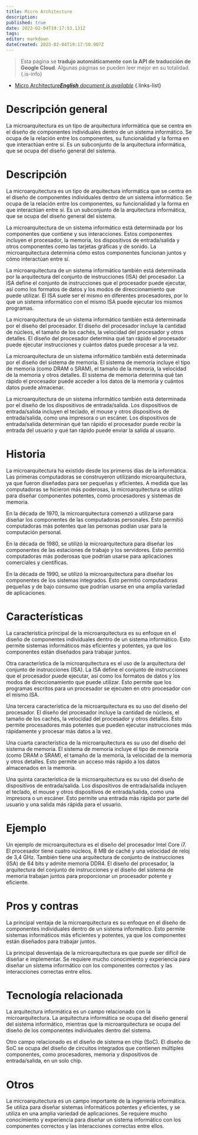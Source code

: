 ```yaml
---
title: Micro Architecture
description: 
published: true
date: 2023-02-04T19:17:53.131Z
tags: 
editor: markdown
dateCreated: 2023-02-04T19:17:50.907Z
---
```


> Esta página se **tradujo automáticamente con la API de traducción de Google Cloud**.
Algunas páginas se pueden leer mejor en su totalidad.{.is-info}



- [Micro Architecture***English** document is available*](/en/Knowledge-base/Dictionary/micro-architecture)
{.links-list}


# Descripción general

La microarquitectura es un tipo de arquitectura informática que se centra en el diseño de componentes individuales dentro de un sistema informático. Se ocupa de la relación entre los componentes, su funcionalidad y la forma en que interactúan entre sí. Es un subconjunto de la arquitectura informática, que se ocupa del diseño general del sistema.

# Descripción

La microarquitectura es un tipo de arquitectura informática que se centra en el diseño de componentes individuales dentro de un sistema informático. Se ocupa de la relación entre los componentes, su funcionalidad y la forma en que interactúan entre sí. Es un subconjunto de la arquitectura informática, que se ocupa del diseño general del sistema.

La microarquitectura de un sistema informático está determinada por los componentes que contiene y sus interacciones. Estos componentes incluyen el procesador, la memoria, los dispositivos de entrada/salida y otros componentes como las tarjetas gráficas y de sonido. La microarquitectura determina cómo estos componentes funcionan juntos y cómo interactúan entre sí.

La microarquitectura de un sistema informático también está determinada por la arquitectura del conjunto de instrucciones (ISA) del procesador. La ISA define el conjunto de instrucciones que el procesador puede ejecutar, así como los formatos de datos y los modos de direccionamiento que puede utilizar. El ISA suele ser el mismo en diferentes procesadores, por lo que un sistema informático con el mismo ISA puede ejecutar los mismos programas.

La microarquitectura de un sistema informático también está determinada por el diseño del procesador. El diseño del procesador incluye la cantidad de núcleos, el tamaño de los cachés, la velocidad del procesador y otros detalles. El diseño del procesador determina qué tan rápido el procesador puede ejecutar instrucciones y cuántos datos puede procesar a la vez.

La microarquitectura de un sistema informático también está determinada por el diseño del sistema de memoria. El sistema de memoria incluye el tipo de memoria (como DRAM o SRAM), el tamaño de la memoria, la velocidad de la memoria y otros detalles. El sistema de memoria determina qué tan rápido el procesador puede acceder a los datos de la memoria y cuántos datos puede almacenar.

La microarquitectura de un sistema informático también está determinada por el diseño de los dispositivos de entrada/salida. Los dispositivos de entrada/salida incluyen el teclado, el mouse y otros dispositivos de entrada/salida, como una impresora o un escáner. Los dispositivos de entrada/salida determinan qué tan rápido el procesador puede recibir la entrada del usuario y qué tan rápido puede enviar la salida al usuario.

# Historia

La microarquitectura ha existido desde los primeros días de la informática. Las primeras computadoras se construyeron utilizando microarquitectura, ya que fueron diseñadas para ser pequeñas y eficientes. A medida que las computadoras se hicieron más poderosas, la microarquitectura se utilizó para diseñar componentes potentes, como procesadores y sistemas de memoria.

En la década de 1970, la microarquitectura comenzó a utilizarse para diseñar los componentes de las computadoras personales. Esto permitió computadoras más potentes que las personas podían usar para la computación personal.

En la década de 1980, se utilizó la microarquitectura para diseñar los componentes de las estaciones de trabajo y los servidores. Esto permitió computadoras más poderosas que podrían usarse para aplicaciones comerciales y científicas.

En la década de 1990, se utilizó la microarquitectura para diseñar los componentes de los sistemas integrados. Esto permitió computadoras pequeñas y de bajo consumo que podrían usarse en una amplia variedad de aplicaciones.

# Características

La característica principal de la microarquitectura es su enfoque en el diseño de componentes individuales dentro de un sistema informático. Esto permite sistemas informáticos más eficientes y potentes, ya que los componentes están diseñados para trabajar juntos.

Otra característica de la microarquitectura es el uso de la arquitectura del conjunto de instrucciones (ISA). La ISA define el conjunto de instrucciones que el procesador puede ejecutar, así como los formatos de datos y los modos de direccionamiento que puede utilizar. Esto permite que los programas escritos para un procesador se ejecuten en otro procesador con el mismo ISA.

Una tercera característica de la microarquitectura es su uso del diseño del procesador. El diseño del procesador incluye la cantidad de núcleos, el tamaño de los cachés, la velocidad del procesador y otros detalles. Esto permite procesadores más potentes que pueden ejecutar instrucciones más rápidamente y procesar más datos a la vez.

Una cuarta característica de la microarquitectura es su uso del diseño del sistema de memoria. El sistema de memoria incluye el tipo de memoria (como DRAM o SRAM), el tamaño de la memoria, la velocidad de la memoria y otros detalles. Esto permite un acceso más rápido a los datos almacenados en la memoria.

Una quinta característica de la microarquitectura es su uso del diseño de dispositivos de entrada/salida. Los dispositivos de entrada/salida incluyen el teclado, el mouse y otros dispositivos de entrada/salida, como una impresora o un escáner. Esto permite una entrada más rápida por parte del usuario y una salida más rápida para el usuario.

# Ejemplo

Un ejemplo de microarquitectura es el diseño del procesador Intel Core i7. El procesador tiene cuatro núcleos, 8 MB de caché y una velocidad de reloj de 3,4 GHz. También tiene una arquitectura de conjunto de instrucciones (ISA) de 64 bits y admite memoria DDR4. El diseño del procesador, la arquitectura del conjunto de instrucciones y el diseño del sistema de memoria trabajan juntos para proporcionar un procesador potente y eficiente.

# Pros y contras

La principal ventaja de la microarquitectura es su enfoque en el diseño de componentes individuales dentro de un sistema informático. Esto permite sistemas informáticos más eficientes y potentes, ya que los componentes están diseñados para trabajar juntos.

La principal desventaja de la microarquitectura es que puede ser difícil de diseñar e implementar. Se requiere mucho conocimiento y experiencia para diseñar un sistema informático con los componentes correctos y las interacciones correctas entre ellos.

# Tecnología relacionada

La arquitectura informática es un campo relacionado con la microarquitectura. La arquitectura informática se ocupa del diseño general del sistema informático, mientras que la microarquitectura se ocupa del diseño de los componentes individuales dentro del sistema.

Otro campo relacionado es el diseño de sistema en chip (SoC). El diseño de SoC se ocupa del diseño de circuitos integrados que contienen múltiples componentes, como procesadores, memoria y dispositivos de entrada/salida, en un solo chip.

# Otros

La microarquitectura es un campo importante de la ingeniería informática. Se utiliza para diseñar sistemas informáticos potentes y eficientes, y se utiliza en una amplia variedad de aplicaciones. Se requiere mucho conocimiento y experiencia para diseñar un sistema informático con los componentes correctos y las interacciones correctas entre ellos.